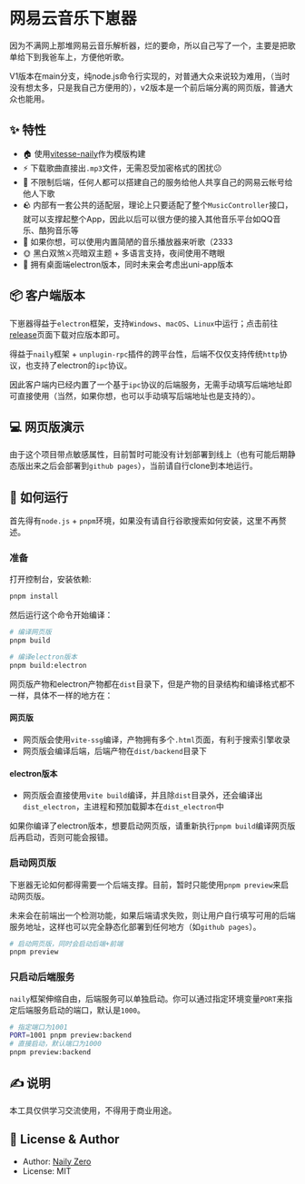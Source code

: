 # 网易云音乐下崽器

因为不满网上那堆网易云音乐解析器，烂的要命，所以自己写了一个，主要是把歌单给下到我爸车上，方便他听歌。

V1版本在main分支，纯node.js命令行实现的，对普通大众来说较为难用，（当时没有想太多，只是我自己方便用的），v2版本是一个前后端分离的网页版，普通大众也能用。

## ✨ 特性

- 🏠 使用[vitesse-naily](https://github.com/nailyjs/vitesse-naily)作为模版构建
- ⚡️ 下载歌曲直接出`.mp3`文件，无需忍受加密格式的困扰😕
- 🥇 不限制后端，任何人都可以搭建自己的服务给他人共享自己的网易云帐号给他人下歌
- 🪨 内部有一套公共的适配层，理论上只要适配了整个`MusicController`接口，就可以支撑起整个App，因此以后可以很方便的接入其他音乐平台如QQ音乐、酷狗音乐等
- 🎵 如果你想，可以使用内置简陋的音乐播放器来听歌（2333
- 🌞 黑白双煞⚔️亮暗双主题 + 多语言支持，夜间使用不瞎眼
- 🎦 拥有桌面端electron版本，同时未来会考虑出uni-app版本

## 📦 客户端版本

下崽器得益于`electron`框架，支持`Windows`、`macOS`、`Linux`中运行；点击前往[release](https://github.com/Groupguanfang/music-list-downloader/releases)页面下载对应版本即可。

得益于`naily`框架 + `unplugin-rpc`插件的跨平台性，后端不仅仅支持传统`http`协议，也支持了electron的`ipc`协议。

因此客户端内已经内置了一个基于`ipc`协议的后端服务，无需手动填写后端地址即可直接使用（当然，如果你想，也可以手动填写后端地址也是支持的）。

## 💻 网页版演示

由于这个项目带点敏感属性，目前暂时可能没有计划部署到线上（也有可能后期静态版出来之后会部署到`github pages`），当前请自行clone到本地运行。

## 💫 如何运行

首先得有`node.js` + `pnpm`环境，如果没有请自行谷歌搜索如何安装，这里不再赘述。

### 准备

打开控制台，安装依赖:

```bash
pnpm install
```

然后运行这个命令开始编译：

```bash
# 编译网页版
pnpm build

# 编译electron版本
pnpm build:electron
```

网页版产物和electron产物都在`dist`目录下，但是产物的目录结构和编译格式都不一样，具体不一样的地方在：

#### 网页版

- 网页版会使用`vite-ssg`编译，产物拥有多个`.html`页面，有利于搜索引擎收录
- 网页版会编译后端，后端产物在`dist/backend`目录下

#### electron版本

- 网页版会直接使用`vite build`编译，并且除`dist`目录外，还会编译出`dist_electron`，主进程和预加载脚本在`dist_electron`中

如果你编译了electron版本，想要启动网页版，请重新执行`pnpm build`编译网页版后再启动，否则可能会报错。

### 启动网页版

下崽器无论如何都得需要一个后端支撑。目前，暂时只能使用`pnpm preview`来启动网页版。

未来会在前端出一个检测功能，如果后端请求失败，则让用户自行填写可用的后端服务地址，这样也可以完全静态化部署到任何地方（如`github pages`）。

```bash
# 启动网页版，同时会启动后端+前端
pnpm preview
```

### 只启动后端服务

`naily`框架伸缩自由，后端服务可以单独启动。你可以通过指定环境变量`PORT`来指定后端服务启动的端口，默认是`1000`。

```bash
# 指定端口为1001
PORT=1001 pnpm preview:backend
# 直接启动，默认端口为1000
pnpm preview:backend
```

## ✍️ 说明

本工具仅供学习交流使用，不得用于商业用途。

## 📄 License & Author

- Author: [Naily Zero](https://github.com/Groupguanfang)
- License: MIT
